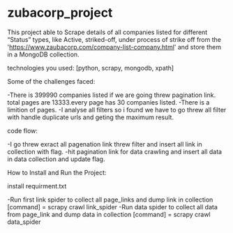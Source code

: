 # zubacorp_project

This project able to Scrape details of all companies listed for different “Status” types, like Active, striked-off,
under process of strike off from the 'https://www.zaubacorp.com/company-list-company.html' and store them in a MongoDB collection.

technologies you used:  [python, scrapy, mongodb, xpath]

Some of the challenges faced:

-There is 399990 companies listed if we are going threw pagination link. total pages are 13333.every page has 30 companies listed.
-There is a limition of pages.
-I analyse all filters so i found we have to go threw all filter with handle duplicate urls and geting the maximum result.

code flow:

-I go threw exract all pagenation link threw filter and insert all link in collection with flag.
-hit pagination link for data crawling and insert all data in data collection and update flag.

How to Install and Run the Project:

install requirment.txt

-Run first link spider to collect all page_links and dump link in collection [command] = scrapy crawl link_spider
-Run data spider to collect all data from page_link and dump data in collection [command] = scrapy crawl data_spider
